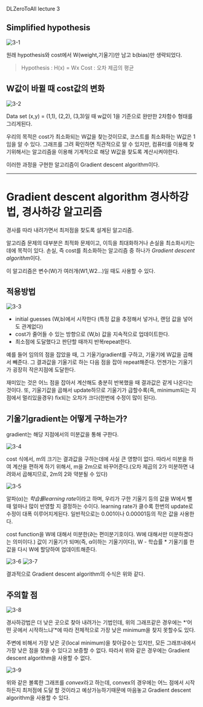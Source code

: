 DLZeroToAll lecture 3

## Simplified hypothesis

![3-1](./img/3-1.png)

원래 hypothesis와 cost에서 W(weight,기울기)만 남고 b(bias)만 생략되었다.

> Hypothesis : H(x) = Wx
Cost : 오차 제곱의 평균

## W값이 바뀔 때 cost값의 변화

![3-2](./img/3-2.png)

Data set (x,y) = (1,1), (2,2), (3,3)일 때
w값이 1을 기준으로 완만한 2차함수 형태를 그리게된다.

우리의 목적은 cost가 최소화되는 W값을 찾는것이므로, 코스트를 최소화하는 W값은 1임을 알 수 있다. 그래프를 그려 확인하면 직관적으로 알 수 있지만, 컴퓨터를 이용해 찾기위해서는 알고리즘을 이용해 기계적으로 해당 W값을 찾도록 계산시켜야한다.

이러한 과정을 구현한 알고리즘이 Gradient descent algorithm이다.

<hr>

# Gradient descent algorithm 경사하강법, 경사하강 알고리즘

경사를 따라 내려가면서 최저점을 찾도록 설계된 알고리즘.

알고리즘 문제의 대부분은 최적화 문제이고, 이득을 최대화하거나 손실을 최소화시키는데에 목적이 있다. 손실, 즉 cost를 최소화하는 알고리즘 중 하나가 *Gradient descent algorithm*이다.

이 알고리즘은 변수(W)가 여러개(W1,W2…)일 때도 사용할 수 있다.

## 적용방법

![3-3](./img/3-3.png)

- initial guesses (W,b)에서 시작한다 (특정 값을 추정해서 넣거나, 랜덤 값을 넣어도 관계없다)
- cost가 줄어들 수 있는 방향으로 (W,b) 값을 지속적으로 업데이트한다.
- 최소점에 도달했다고 판단할 때까지 반복repeat한다.

예를 들어 임의의 점을 잡았을 때, 그 기울기gradient를 구하고, 기울기에 W값을 곱해서 빼준다. 그 결과값을 기울기로 하는 다음 점을 잡아 repeat해준다. 언젠가는 기울기가 굉장히 작은지점에 도달한다.

재미있는 것은 어느 점을 잡아서 계산해도 충분히 반복했을 때 결과값은 같게 나온다는 것이다.
또, 기울기값을 곱해서 update하므로 기울기가 급할수록(즉, minimum되는 지점에서 멀리있을경우) fix되는 오차가 크다(한번에 수정이 많이 된다).

## 기울기gradient는 어떻게 구하는가?

gradient는 해당 지점에서의 미분값을 통해 구한다.

![3-4](./img/3-4.png)

cost 식에서, m의 크기는 결과값을 구하는데에 사실 큰 영향이 없다. 따라서 미분을 하여 계산을 편하게 하기 위해서, m을 2m으로 바꾸어준다.(오차 제곱의 2가 미분하면 내려와서 곱해지므로, 2m의 2와 약분될 수 있다)

![3-5](./img/3-5.png)

알파(α)는 *학습률learning rate*이라고 하며, 우리가 구한 기울기 등의 값을 W에서 뺄 때 얼마나 많이 반영할 지 결정하는 수이다. learning rate가 클수록 한번의 update로 수정이 대폭 이루어지게된다. 일반적으로는 0.001이나 0.00001등의 작은 값을 사용한다.

cost function을 W에 대해서 미분한(∂는 편미분기호이다. W에 대해서만 미분하겠다는 의미이다.) 값이 기울기가 되며(즉, α이하는 기울기이다), W - 학습률 * 기울기를 한 값을 다시 W에 할당하여 업데이트해준다.

![3-6](./img/3-6.png)
![3-7](./img/3-7.png)

결과적으로 Gradient descent algorithm의 수식은 위와 같다.

## 주의할 점

![3-8](./img/3-8.png)

경사하강법은 더 낮은 곳으로 찾아 내려가는 기법인데, 위의 그래프같은 경우에는 *‘어떤 곳에서 시작하느냐’*에 따라 전체적으로 가장 낮은 minimum을 찾지 못할수도 있다.

주변에 비해서 가장 낮은 곳(local minimum)을 찾아갈수는 있지만, 모든 그래프내에서 가장 낮은 점을 찾을 수 있다고 보증할 수 없다. 따라서 위와 같은 경우에는 Gradient descent algorithm을 사용할 수 없다.

![3-9](./img/3-9.png)

위와 같은 볼록한 그래프를 *convex*라고 하는데, convex의 경우에는 어느 점에서 시작하든지 최저점에 도달 할 것이라고 예상가능하기때문에 마음놓고 Gradient descent algorithm을 사용할 수 있다.